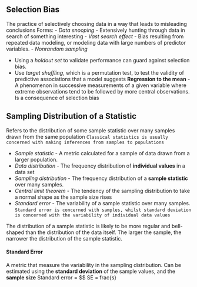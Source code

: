 ## Selection Bias
The practice of selectively choosing data in a way that leads to misleading conclusions
Forms:
	- *Data snooping* - Extensively hunting through data in search of something interesting
	- *Vast search effect* - Bias resulting from repeated data modeling, or modeling data with large numbers of predictor variables.
	- *Nonrandom sampling*
- Using a *holdout set* to validate performance can guard against selection bias.
- Use *target shuffling*, which is a permutation test, to test the validity of predictive associations that a model suggests
**Regression to the mean** - A phenomenon in successive measurements of a given variable where extreme observations tend to be followed by more central observations. Is a consequence of selection bias

## Sampling Distribution of a Statistic
Refers to the distribution of some sample statistic over many samples drawn from the same population
`Classical statistics is usually concerned with making inferences from samples to populations`
- *Sample statistic* - A metric calculated for a sample of data drawn from a larger population.
- *Data distribution* - The frequency distribution of **individual values** in a data set
- *Sampling distribution* - The frequency distribution of a **sample statistic** over many samples.
- *Central limit theorem* - The tendency of the sampling distribution to take a normal shape as the sample size rises
- *Standard error* - The variability of a sample statistic over many samples.
`Standard error is concerned with samples, whilst standard deviation is concerned with the variability of individual data values`

The distribution of a sample statistic is likely to be more regular and bell-shaped than the distribution of the data itself. The larger the sample, the narrower the distribution of the sample statistic.

#### Standard Error
A metric that measure the variability in the sampling distribution. Can be estimated using the **standard deviation** of the sample values, and the **sample size**
Standard error = 
$$ SE = frac{s}